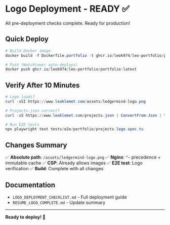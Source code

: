 # Logo Deployment - READY ✅

All pre-deployment checks complete. Ready for production!

## Quick Deploy

```powershell
# Build Docker image
docker build -f Dockerfile.portfolio -t ghcr.io/leok974/leo-portfolio/portfolio:latest .

# Push (Watchtower auto-deploys)
docker push ghcr.io/leok974/leo-portfolio/portfolio:latest
```

## Verify After 10 Minutes

```powershell
# Logo loads?
curl -sSI https://www.leoklemet.com/assets/ledgermind-logo.png

# Projects.json correct?
curl -sS https://www.leoklemet.com/projects.json | ConvertFrom-Json | % ledgermind | % thumbnail

# Run E2E tests
npx playwright test tests/e2e/portfolio/projects.logo.spec.ts
```

## Changes Summary

✅ **Absolute path**: `/assets/ledgermind-logo.png`
✅ **Nginx**: `^~` precedence + immutable cache
✅ **CSP**: Already allows images
✅ **E2E test**: Logo verification
✅ **Build**: Complete with all changes

## Documentation

- `LOGO_DEPLOYMENT_CHECKLIST.md` - Full deployment guide
- `RESUME_LOGO_COMPLETE.md` - Update summary

---

**Ready to deploy! 🚀**
